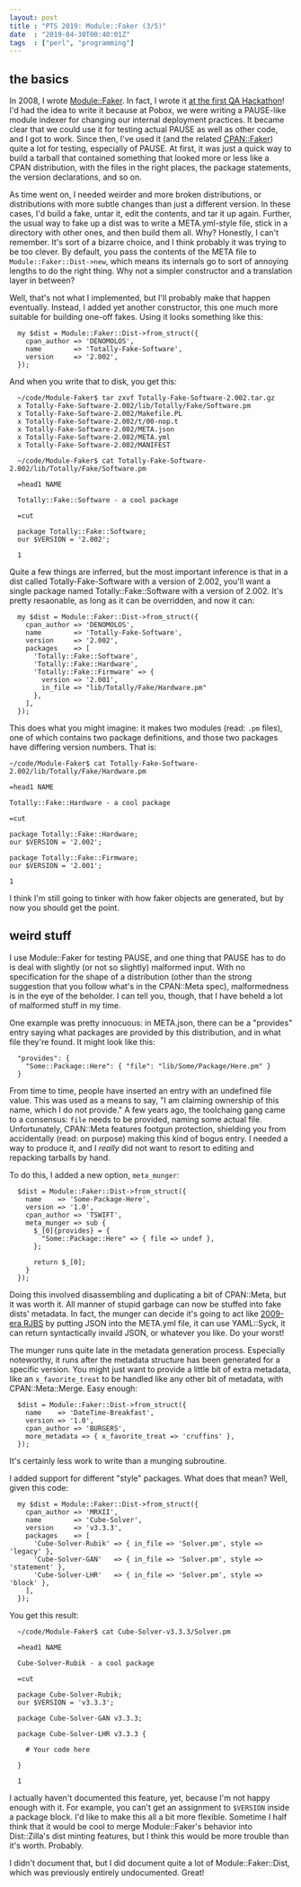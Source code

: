 ```yaml
---
layout: post
title : "PTS 2019: Module::Faker (3/5)"
date  : "2019-04-30T00:40:01Z"
tags  : ["perl", "programming"]
---
```

## the basics

In 2008, I wrote [Module::Faker](https://metacpan.org/pod/Module::Faker).  In
fact, I wrote it [at the first QA
Hackathon](https://rjbs.manxome.org/rubric/entry/1595)!  I'd had the idea to
write it because at Pobox, we were writing a PAUSE-like module indexer for
changing our internal deployment practices.  It became clear that we could use
it for testing actual PAUSE as well as other code, and I got to work.  Since
then, I've used it (and the related
[CPAN::Faker](https://metacpan.org/pod/CPAN::Faker)) quite a lot for testing,
especially of PAUSE.  At first, it was just a quick way to build a tarball that
contained something that looked more or less like a CPAN distribution, with the
files in the right places, the package statements, the version declarations,
and so on.

As time went on, I needed weirder and more broken distributions, or
distributions with more subtle changes than just a different version.  In these
cases, I'd build a fake, untar it, edit the contents, and tar it up again.
Further, the usual way to fake up a dist was to write a META.yml-style file,
stick in a directory with other ones, and then build them all.  Why?  Honestly,
I can't remember.  It's sort of a bizarre choice, and I think probably it was
trying to be too clever.  By default, you pass the contents of the META file to
`Module::Faker::Dist->new`, which means its internals go to sort of annoying
lengths to do the right thing.  Why not a simpler constructor and a translation
layer in between?

Well, that's not what I implemented, but I'll probably make that happen
eventually.  Instead, I added yet another constructor, this one much more
suitable for building one-off fakes.  Using it looks something like this:

      my $dist = Module::Faker::Dist->from_struct({
        cpan_author => 'DENOMOLOS',
        name        => 'Totally-Fake-Software',
        version     => '2.002',
      });

And when you write that to disk, you get this:

      ~/code/Module-Faker$ tar zxvf Totally-Fake-Software-2.002.tar.gz
      x Totally-Fake-Software-2.002/lib/Totally/Fake/Software.pm
      x Totally-Fake-Software-2.002/Makefile.PL
      x Totally-Fake-Software-2.002/t/00-nop.t
      x Totally-Fake-Software-2.002/META.json
      x Totally-Fake-Software-2.002/META.yml
      x Totally-Fake-Software-2.002/MANIFEST

      ~/code/Module-Faker$ cat Totally-Fake-Software-2.002/lib/Totally/Fake/Software.pm

      =head1 NAME

      Totally::Fake::Software - a cool package

      =cut

      package Totally::Fake::Software;
      our $VERSION = '2.002';

      1

Quite a few things are inferred, but the most important inference is that in a
dist called Totally-Fake-Software with a version of 2.002, you'll want a single
package named Totally::Fake::Software with a version of 2.002.  It's pretty
resaonable, as long as it can be overridden, and now it can:

      my $dist = Module::Faker::Dist->from_struct({
        cpan_author => 'DENOMOLOS',
        name        => 'Totally-Fake-Software',
        version     => '2.002',
        packages    => [
          'Totally::Fake::Software',
          'Totally::Fake::Hardware',
          'Totally::Fake::Firmware' => {
            version => '2.001',
            in_file => "lib/Totally/Fake/Hardware.pm"
          },
        ],
      });

This does what you might imagine: it makes two modules (read: `.pm` files), one
of which contains two package definitions, and those two packages have
differing version numbers.  That is:

    ~/code/Module-Faker$ cat Totally-Fake-Software-2.002/lib/Totally/Fake/Hardware.pm

    =head1 NAME

    Totally::Fake::Hardware - a cool package

    =cut

    package Totally::Fake::Hardware;
    our $VERSION = '2.002';

    package Totally::Fake::Firmware;
    our $VERSION = '2.001';

    1

I think I'm still going to tinker with how faker objects are generated, but by
now you should get the point.

## weird stuff

I use Module::Faker for testing PAUSE, and one thing that PAUSE has to do is
deal with slightly (or not so slightly) malformed input.  With no specification
for the shape of a distribution (other than the strong suggestion that you
follow what's in the CPAN::Meta spec), malformedness is in the eye of the
beholder.  I can tell you, though, that I have beheld a lot of malformed stuff
in my time.

One example was pretty innocuous:  in META.json, there can be a "provides"
entry saying what packages are provided by this distribution, and in what file
they're found.  It might look like this:

      "provides": {
        "Some::Package::Here": { "file": "lib/Some/Package/Here.pm" }
      }

From time to time, people have inserted an entry with an undefined file value.
This was used as a means to say, "I am claiming ownership of this name, which I
do not provide."  A few years ago, the toolchaing gang came to a consensus:
`file` needs to be provided, naming some actual file.  Unfortunately,
CPAN::Meta features footgun protection, shielding you from accidentally (read:
on purpose) making this kind of bogus entry.  I needed a way to produce it, and
I *really* did not want to resort to editing and repacking tarballs by hand.

To do this, I added a new option, `meta_munger`:

      $dist = Module::Faker::Dist->from_struct({
        name    => 'Some-Package-Here',
        version => '1.0',
        cpan_author => 'TSWIFT',
        meta_munger => sub {
          $_[0]{provides} = {
            "Some::Package::Here" => { file => undef },
          };

          return $_[0];
        }
      });

Doing this involved disassembling and duplicating a bit of CPAN::Meta, but it
was worth it.  All manner of stupid garbage can now be stuffed into fake dists'
metadata.  In fact, the munger can decide it's going to act like [2009-era
RJBS](https://metacpan.org/module/JSON::CPAN::Meta) by putting JSON into the
META.yml file, it can use YAML::Syck, it can return syntactically invaild JSON,
or whatever you like.  Do your worst!

The munger runs quite late in the metadata generation process.  Especially
noteworthy, it runs after the metadata structure has been generated for a
specific version.  You might just want to provide a little bit of extra
metadata, like an `x_favorite_treat` to be handled like any other bit of
metadata, with CPAN::Meta::Merge.  Easy enough:

      $dist = Module::Faker::Dist->from_struct({
        name    => 'DateTime-Breakfast',
        version => '1.0',
        cpan_author => 'BURGERS',
        more_metadata => { x_favorite_treat => 'cruffins' },
      });

It's certainly less work to write than a munging subroutine.

I added support for different "style" packages.  What does that mean?  Well,
given this code:

      my $dist = Module::Faker::Dist->from_struct({
        cpan_author => 'MRXII',
        name        => 'Cube-Solver',
        version     => 'v3.3.3',
        packages    => [
          'Cube-Solver-Rubik' => { in_file => 'Solver.pm', style => 'legacy' },
          'Cube-Solver-GAN'   => { in_file => 'Solver.pm', style => 'statement' },
          'Cube-Solver-LHR'   => { in_file => 'Solver.pm', style => 'block' },
        ],
      });

You get this result:

      ~/code/Module-Faker$ cat Cube-Solver-v3.3.3/Solver.pm

      =head1 NAME

      Cube-Solver-Rubik - a cool package

      =cut

      package Cube-Solver-Rubik;
      our $VERSION = 'v3.3.3';

      package Cube-Solver-GAN v3.3.3;

      package Cube-Solver-LHR v3.3.3 {

        # Your code here

      }

      1

I actually haven't documented this feature, yet, because I'm not happy enough
with it.  For example, you can't get an assignment to `$VERSION` inside a
package block.  I'd like to make this all a bit more flexible.  Sometime I half
think that it would be cool to merge Module::Faker's behavior into
Dist::Zilla's dist minting features, but I think this would be more trouble
than it's worth.  Probably.

I didn't document that, but I did document quite a lot of Module::Faker::Dist,
which was previously entirely undocumented.  Great!

